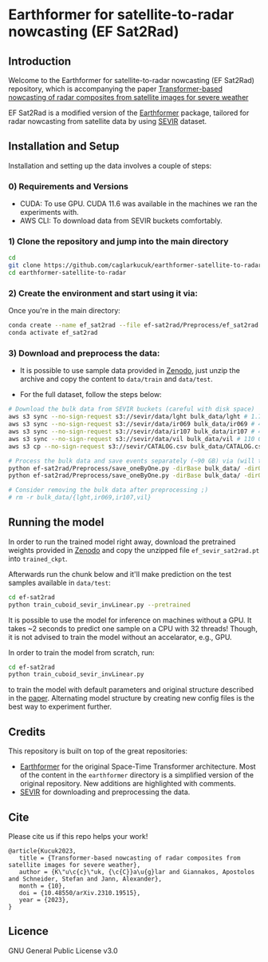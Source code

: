 # Earthformer for satellite-to-radar nowcasting (EF Sat2Rad)

## Introduction

Welcome to the Earthformer for satellite-to-radar nowcasting (EF Sat2Rad) repository, which is accompanying the paper [Transformer-based nowcasting of radar composites from satellite images for severe weather](https://doi.org/10.48550/arXiv.2310.19515)

EF Sat2Rad is a modified version of the [Earthformer](https://github.com/amazon-science/earth-forecasting-transformer) package, tailored for radar nowcasting from satellite data by using [SEVIR](https://github.com/MIT-AI-Accelerator/neurips-2020-sevir) dataset. 

## Installation and Setup

Installation and setting up the data involves a couple of steps:

### 0) Requirements and Versions
- CUDA: To use GPU. CUDA 11.6 was available in the machines we ran the experiments with. 
- AWS CLI: To download data from SEVIR buckets comfortably.

### 1) Clone the repository and jump into the main directory
```bash
cd
git clone https://github.com/caglarkucuk/earthformer-satellite-to-radar
cd earthformer-satellite-to-radar
```

### 2) Create the environment and start using it via:
Once you're in the main directory:
```bash
conda create --name ef_sat2rad --file ef-sat2rad/Preprocess/ef_sat2rad.txt
conda activate ef_sat2rad
```

### 3) Download and preprocess the data:
- It is possible to use sample data provided in [Zenodo](https://zenodo.org/doi/10.5281/zenodo.10033640), just unzip the archive and copy the content to `data/train` and `data/test`.

- For the full dataset, follow the steps below:
```bash
# Download the bulk data from SEVIR buckets (careful with disk space)
aws s3 sync --no-sign-request s3://sevir/data/lght bulk_data/lght # 1.7 GB
aws s3 sync --no-sign-request s3://sevir/data/ir069 bulk_data/ir069 # 46 GB
aws s3 sync --no-sign-request s3://sevir/data/ir107 bulk_data/ir107 # 46 GB
aws s3 sync --no-sign-request s3://sevir/data/vil bulk_data/vil # 110 GB
aws s3 cp --no-sign-request s3://sevir/CATALOG.csv bulk_data/CATALOG.csv

# Process the bulk data and save events separately (~90 GB) via (will take take some time)
python ef-sat2rad/Preprocess/save_oneByOne.py -dirBase bulk_data/ -dirOut data/ -dataMod test  # 23 GB
python ef-sat2rad/Preprocess/save_oneByOne.py -dirBase bulk_data/ -dirOut data/ -dataMod train  # 64 GB

# Consider removing the bulk data after preprocessing ;)
# rm -r bulk_data/{lght,ir069,ir107,vil}
```

## Running the model
In order to run the trained model right away, download the pretrained weights provided in [Zenodo](https://zenodo.org/doi/10.5281/zenodo.10033640) and copy the unzipped file `ef_sevir_sat2rad.pt` into `trained_ckpt`. 

Afterwards run the chunk below and it'll make prediction on the test samples available in `data/test`:
```bash
cd ef-sat2rad
python train_cuboid_sevir_invLinear.py --pretrained
```
It is possible to use the model for inference on machines without a GPU. It takes ~2 seconds to predict one sample on a CPU with 32 threads! Though, it is not advised to train the model without an accelarator, e.g., GPU.

In order to train the model from scratch, run:
```bash
cd ef-sat2rad
python train_cuboid_sevir_invLinear.py
```
to train the model with default parameters and original structure described in the [paper](https://arxiv.org/abs/2310.19515). Alternating model structure by creating new config files is the best way to experiment further.

## Credits
This repository is built on top of the great repositories:
- [Earthformer](https://github.com/amazon-science/earth-forecasting-transformer) for the original Space-Time Transformer architecture. Most of the content in the `earthformer` directory is a simplified version of the original repository. New additions are highlighted with comments.  
- [SEVIR](https://github.com/MIT-AI-Accelerator/neurips-2020-sevir) for downloading and preprocessing the data.

## Cite
Please cite us if this repo helps your work!
```
@article{Kucuk2023,
   title = {Transformer-based nowcasting of radar composites from satellite images for severe weather},
   author = {K\"u\c{c}\"uk, {\c{C}}a\u{g}lar and Giannakos, Apostolos and Schneider, Stefan and Jann, Alexander},
   month = {10},
   doi = {10.48550/arXiv.2310.19515},
   year = {2023},
}
``` 

## Licence
GNU General Public License v3.0
